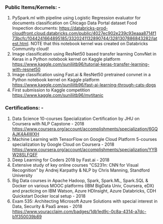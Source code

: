 ### Public Items/Kernels: -
1. PySpark.ml with pipeline using Logistic Regression evaluator for documents classification on Chicago Data Portal dataset Food Inspection documents: https://databricks-prod-cloudfront.cloud.databricks.com/public/4027ec902e239c93eaaa8714f173bcfc/1044241664895185/3320241132890744/3281307886843282/latest.html. NOTE that this notebook kernel was created on Databricks Community cloud! 
2. Image classification using ResNet50 based transfer learning ConvNet in Keras in a Python notebook kernel on Kaggle platform https://www.kaggle.com/suniliitb96/tutorial-keras-transfer-learning-with-resnet50 
3. Image classification using Fast.ai & ResNet50 pretrained convnet in a Python notebook kernel on Kaggle platform https://www.kaggle.com/suniliitb96/fast-ai-learning-through-cats-dogs 
4. First submission to Kaggle competition https://www.kaggle.com/suniliitb96/mytitanic 

### Certifications: -
1. Data Science 10-courses Specialization Certification by JHU on Coursera with NLP Capstone - 2018 https://www.coursera.org/account/accomplishments/specialization/6GQAJK4A4WXH 
2. Machine Learning with TensorFlow on Google Cloud Platform 5-courses specialization by Google Cloud on Coursera - 2018 https://www.coursera.org/account/accomplishments/specialization/YYBW28SLFQEF 
3. Deep Learning for Coders 2018 by Fast.ai - 2018
4. Extensive study of key online courses "CS231n: CNN for Visual Recognition" by Andrej Karpathy & NLP by Chris Manning, Standford University
5. Big Data courses in Apache Hadoop, Spark, Spark.ML, Spark.SQL & Docker on various MOOC platforms (IBM BigData Univ, Coursera, eDX) and practicing on IBM Watson, Azure HDInsight, Azure Databricks, CDH Quickstart Docker local setup - 2018
6. Exam 535: Architecting Microsoft Azure Solutions with special interest in Data, Security & PaaS areas - 2018 https://www.youracclaim.com/badges/1db1ed9c-0c8a-4314-a7dc-b1f350039b89 
